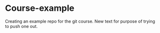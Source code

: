 # Course-example
Creating an example repo for the git course.
New text for purpose of trying to push one out. 
